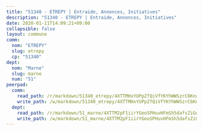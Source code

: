 ```yaml
---
title: "51340 - ETREPY | Entraide, Annonces, Initiatives"
description: "51340 - ETREPY | Entraide, Annonces, Initiatives"
date: 2020-01-11T14:09:21+09:00
collapsible: false
layout: commune
comm:
  nom: "ETREPY"
  slug: etrepy
  cp: "51340"
dept:
  nom: "Marne"
  slug: marne
  num: "51"
peerpad:
  comm:
    read_path: /r/markdown/51340_etrepy/4XTTMHxYUPpZfQiVfYKYhWWSzrC6KnuY93DUHBTvgvanW8w89
    write_path: /w/markdown/51340_etrepy/4XTTMHxYUPpZfQiVfYKYhWWSzrC6KnuY93DUHBTvgvanW8w89-K3TgUtX1kA6GvnrqZNcg557YnjMxVa6VGdDo8ksqASPvBrDwWzF6kPem3Fid4eT26fwMYMBLmau7XtNcjWwqpFzo9W5Zwvgi8WaCE1dWb2tZ4ZiBefPwjJhFsFgPS9auoJSYtHNu
  dept:
    read_path: /r/markdown/51_marne/4XTTM2pF1iirYGeoSPHuvHFmSh5dafsZiGuDVqApNYr9W2doe
    write_path: /w/markdown/51_marne/4XTTM2pF1iirYGeoSPHuvHFmSh5dafsZiGuDVqApNYr9W2doe-K3TgV7EpXmd75L5pz6aUTALihWsFeiubyposyfPgz6DbQby3ZQF3gNXaGqeRVGevfRz46yND7Y8QkCv5VozWFj5shZbEokjWNQrdmmsAHCxzuLQj5kuinh4kCdsefHKLdp7xhUwa
---
```


